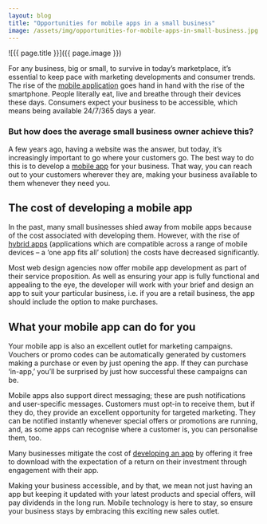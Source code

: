 ```yaml
---
layout: blog
title: "Opportunities for mobile apps in a small business"
image: /assets/img/opportunities-for-mobile-apps-in-small-business.jpg
---
```

![{{ page.title }}]({{ page.image }})

For any business, big or small, to survive in today’s marketplace, it’s essential to keep pace with marketing developments and consumer trends. The rise of the [mobile application](https://headchannel.co.uk/mobile-app-development) goes hand in hand with the rise of the smartphone. People literally eat, live and breathe through their devices these days. Consumers expect your business to be accessible, which means being available 24/7/365 days a year.

### But how does the average small business owner achieve this?
A few years ago, having a website was the answer, but today, it’s increasingly important to go where your customers go. The best way to do this is to develop a [mobile app](https://headchannel.co.uk/mobile-app-development) for your business. That way, you can reach out to your customers wherever they are, making your business available to them whenever they need you.

## The cost of developing a mobile app
In the past, many small businesses shied away from mobile apps because of the cost associated with developing them. However, with the rise of [hybrid apps](https://headchannel.co.uk/blog/benefits-of-hybrid-mobile-app-development/) (applications which are compatible across a range of mobile devices – a ‘one app fits all’ solution) the costs have decreased significantly.

Most web design agencies now offer mobile app development as part of their service proposition. As well as ensuring your app is fully functional and appealing to the eye, the developer will work with your brief and design an app to suit your particular business, i.e. if you are a retail business, the app should include the option to make purchases.

## What your mobile app can do for you
Your mobile app is also an excellent outlet for marketing campaigns. Vouchers or promo codes can be automatically generated by customers making a purchase or even by just opening the app. If they can purchase ‘in-app,’ you’ll be surprised by just how successful these campaigns can be.

Mobile apps also support direct messaging; these are push notifications and user-specific messages. Customers must opt-in to receive them, but if they do, they provide an excellent opportunity for targeted marketing. They can be notified instantly whenever special offers or promotions are running, and, as some apps can recognise where a customer is, you can personalise them, too.

Many businesses mitigate the cost of [developing an app](https://headchannel.co.uk/services/) by offering it free to download with the expectation of a return on their investment through engagement with their app.

Making your business accessible, and by that, we mean not just having an app but keeping it updated with your latest products and special offers, will pay dividends in the long run. Mobile technology is here to stay, so ensure your business stays by embracing this exciting new sales outlet.
